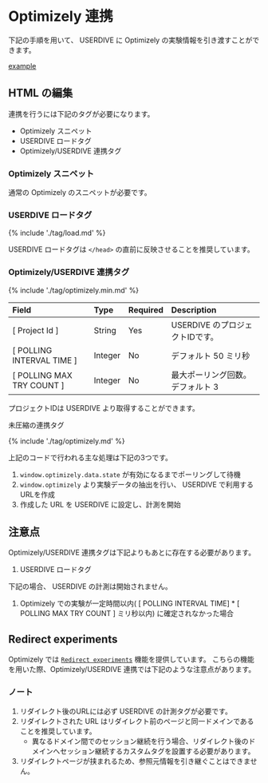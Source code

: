 # Optimizely 連携

下記の手順を用いて、 USERDIVE に Optimizely の実験情報を引き渡すことができます。

[example](https://uncovertruth.github.io/examples/integration/optimizely.html)

## HTML の編集

連携を行うには下記のタグが必要になります。

- Optimizely スニペット
- USERDIVE ロードタグ
- Optimizely/USERDIVE 連携タグ

### Optimizely スニペット

通常の Optimizely のスニペットが必要です。

### USERDIVE ロードタグ

{% include './tag/load.md' %}

USERDIVE ロードタグは `</head>` の直前に反映させることを推奨しています。

### Optimizely/USERDIVE 連携タグ

{% include './tag/optimizely.min.md' %}

| Field                     | Type    | Required | Description                       |
|:--------------------------|:--------|:---------|:----------------------------------|
| [ Project Id ]            | String  | Yes      | USERDIVE のプロジェクトIDです。   |
| [ POLLING INTERVAL TIME ] | Integer | No       | デフォルト 50 ミリ秒              |
| [ POLLING MAX TRY COUNT ] | Integer | No       | 最大ポーリング回数。 デフォルト 3 |

プロジェクトIDは USERDIVE より取得することができます。

未圧縮の連携タグ

{% include './tag/optimizely.md' %}

上記のコードで行われる主な処理は下記の3つです。

1. `window.optimizely.data.state` が有効になるまでポーリングして待機
1. `window.optimizely` より実験データの抽出を行い、 USERDIVE で利用するURLを作成
1. 作成した URL を USERDIVE に設定し、計測を開始

## 注意点

Optimizely/USERDIVE 連携タグは下記よりもあとに存在する必要があります。

1. USERDIVE ロードタグ

下記の場合、 USERDIVE の計測は開始されません。

1. Optimizely での実験が一定時間以内( [ POLLING INTERVAL TIME] * [ POLLING MAX TRY COUNT ] ミリ秒以内) に確定されなかった場合

## Redirect experiments

Optimizely では [`Redirect experiments`](https://help.optimizely.com/Build_Experiments/Redirect_experiments:_Test_separate_URLs) 機能を提供しています。
こちらの機能を用いた際、Optimizely/USERDIVE 連携では下記のような注意点があります。

### ノート

1. リダイレクト後のURLには必ず USERDIVE の計測タグが必要です。
1. リダイレクトされた URL はリダイレクト前のページと同一ドメインであることを推奨しています。
    - 異なるドメイン間でのセッション継続を行う場合、リダイレクト後のドメインへセッション継続するカスタムタグを設置する必要があります。
1. リダイレクトページが挟まれるため、参照元情報を引き継ぐことはできません。
